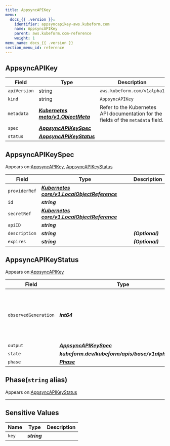 ```yaml
---
title: AppsyncAPIKey
menu:
  docs_{{ .version }}:
    identifier: appsyncapikey-aws.kubeform.com
    name: AppsyncAPIKey
    parent: aws.kubeform.com-reference
    weight: 1
menu_name: docs_{{ .version }}
section_menu_id: reference
---
```


## AppsyncAPIKey
| Field | Type | Description |
| ------ | ----- | ----------- |
| `apiVersion` | string | `aws.kubeform.com/v1alpha1` |
|    `kind` | string | `AppsyncAPIKey` |
| `metadata` | ***[Kubernetes meta/v1.ObjectMeta](https://v1-18.docs.kubernetes.io/docs/reference/generated/kubernetes-api/v1.18/#objectmeta-v1-meta)***|Refer to the Kubernetes API documentation for the fields of the `metadata` field.|
| `spec` | ***[AppsyncAPIKeySpec](#appsyncapikeyspec)***||
| `status` | ***[AppsyncAPIKeyStatus](#appsyncapikeystatus)***||
## AppsyncAPIKeySpec

Appears on:[AppsyncAPIKey](#appsyncapikey), [AppsyncAPIKeyStatus](#appsyncapikeystatus)

| Field | Type | Description |
| ------ | ----- | ----------- |
| `providerRef` | ***[Kubernetes core/v1.LocalObjectReference](https://v1-18.docs.kubernetes.io/docs/reference/generated/kubernetes-api/v1.18/#localobjectreference-v1-core)***||
| `id` | ***string***||
| `secretRef` | ***[Kubernetes core/v1.LocalObjectReference](https://v1-18.docs.kubernetes.io/docs/reference/generated/kubernetes-api/v1.18/#localobjectreference-v1-core)***||
| `apiID` | ***string***||
| `description` | ***string***| ***(Optional)*** |
| `expires` | ***string***| ***(Optional)*** |
## AppsyncAPIKeyStatus

Appears on:[AppsyncAPIKey](#appsyncapikey)

| Field | Type | Description |
| ------ | ----- | ----------- |
| `observedGeneration` | ***int64***| ***(Optional)*** Resource generation, which is updated on mutation by the API Server.|
| `output` | ***[AppsyncAPIKeySpec](#appsyncapikeyspec)***| ***(Optional)*** |
| `state` | ***kubeform.dev/kubeform/apis/base/v1alpha1.State***| ***(Optional)*** |
| `phase` | ***[Phase](#phase)***| ***(Optional)*** |
## Phase(`string` alias)

Appears on:[AppsyncAPIKeyStatus](#appsyncapikeystatus)

---
## Sensitive Values
| Name | Type | Description |
|------|------|-------------|
| `key` | ***string*** ||
